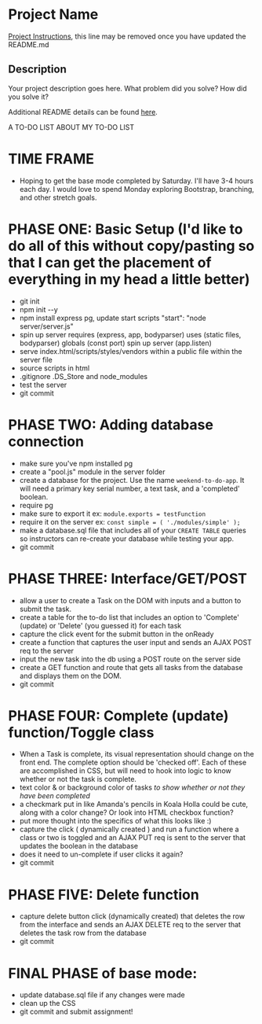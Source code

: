 # Project Name

[Project Instructions](./INSTRUCTIONS.md), this line may be removed once you have updated the README.md

## Description

Your project description goes here. What problem did you solve? How did you solve it?

Additional README details can be found [here](https://github.com/PrimeAcademy/readme-template/blob/master/README.md).

A TO-DO LIST ABOUT MY TO-DO LIST

TIME FRAME
===

- Hoping to get the base mode completed by Saturday. I'll have 3-4 hours each day. I would love to spend Monday exploring Bootstrap, branching, and other stretch goals.

PHASE ONE: Basic Setup
(I'd like to do all of this without copy/pasting so that I can get the placement of everything in my head a little better)
===

- git init
- npm init --y
- npm install express pg, update start scripts "start": "node server/server.js"
- spin up server
    requires (express, app, bodyparser)
    uses (static files, bodyparser)
    globals (const port)
    spin up server (app.listen)
- serve index.html/scripts/styles/vendors within a public file within the server file
- source scripts in html
- .gitignore .DS_Store and node_modules
- test the server
- git commit

PHASE TWO: Adding database connection
===

- make sure you've npm installed pg
- create a "pool.js" module in the server folder
- create a database for the project.  Use the name `weekend-to-do-app`. It will need a primary key serial number, a text task, and a 'completed' boolean.
- require pg
- make sure to export it ex: ```module.exports = testFunction```
- require it on the server ex: ```const simple = ( './modules/simple' );```
- make a database.sql file that includes all of your `CREATE TABLE` queries so instructors can re-create your database while testing your app.
- git commit

PHASE THREE: Interface/GET/POST
===

- allow a user to create a Task on the DOM with inputs and a button to submit the task.
- create a table for the to-do list that includes an option to 'Complete' (update) or 'Delete' (you guessed it) for each task
- capture the click event for the submit button in the onReady
- create a function that captures the user input and sends an AJAX POST req to the server
- input the new task into the db using a POST route on the server side
- create a GET function and route that gets all tasks from the database and displays them on the DOM.
- git commit

PHASE FOUR: Complete (update) function/Toggle class
===
- When a Task is complete, its visual representation should change on the front end. The complete option should be  'checked off'. Each of these are accomplished in CSS, but will need to hook into logic to know whether or not the task is complete.
- text color & or background color of tasks *to show whether or not they have been completed*
- a checkmark put in like Amanda's pencils in Koala Holla could be cute, along with a color change? Or look into HTML checkbox function?
- put more thought into the specifics of what this looks like :)
- capture the click ( dynamically created ) and run a function where a class or two is toggled and an AJAX PUT req is sent to the server that updates the boolean in the database
- does it need to un-complete if user clicks it again?
- git commit

PHASE FIVE: Delete function
===
- capture delete button click (dynamically created) that deletes the row from the interface and sends an AJAX DELETE req to the server that deletes the task row from the database
- git commit

FINAL PHASE of base mode:
===
- update database.sql file if any changes were made
- clean up the CSS
- git commit and submit assignment!